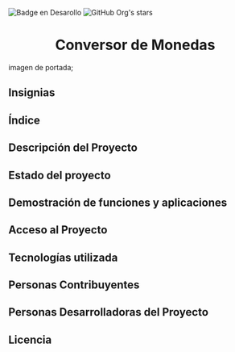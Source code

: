   ![Badge en Desarollo](https://img.shields.io/badge/STATUS-%20FINALIZADO-green)  ![GitHub Org's stars](https://img.shields.io/github/stars/camilafernanda?style=social)

<h1 align="center">  Conversor de Monedas </h1>
imagen de portada;

<h2> Insignias </h2>

<h2> Índice </h2>

<h2>  Descripción del Proyecto </h2>

<h2> Estado del proyecto </h2>

<h2> Demostración de funciones y aplicaciones </h2>

<h2> Acceso al Proyecto </h2>

<h2> Tecnologías utilizada </h2>

<h2> Personas Contribuyentes </h2>

<h2> Personas Desarrolladoras del Proyecto </h2>

<h2> Licencia </h2>
